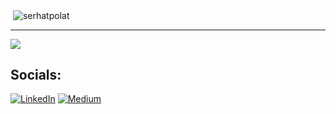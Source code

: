 &nbsp;<img align="center" src="https://github-readme-stats.vercel.app/api?username=serhatpolat&show_icons=true&hide_border=true&locale=en&hide=prs,issues,contribs&include_all_commits=true&count_private=true&theme=swift" alt="serhatpolat" />

<hr>

![](https://github-readme-stats.vercel.app/api/top-langs/?username=serhatpolat&theme=swift&hide_border=true&include_all_commits=true&count_private=true&layout=compact)

## Socials:
[![LinkedIn](https://img.shields.io/badge/LinkedIn-%230077B5.svg?logo=linkedin&logoColor=white)](https://linkedin.com/in/serhat-polat-9655a61bb) [![Medium](https://img.shields.io/badge/Medium-12100E?logo=medium&logoColor=white)](https://medium.com/@serhatpolat)
